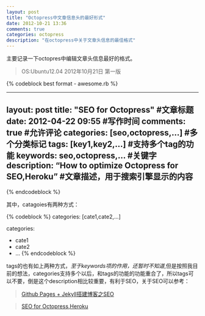 ```yaml
---
layout: post
title: "Octopress中文章信息头的最好形式"
date: 2012-10-21 13:36
comments: true
categories: octopress
description: "在octopress中关于文章头信息的最佳格式"
---
```


主要记录一下octopres中编辑文章头信息最好的格式。
>OS:Ubuntu12.04 2012年10月21日 第一版

{% codeblock best format - awesome.rb %}

---
layout: post
title: "SEO for Octopress"  #文章标题
date: 2012-04-22 09:55  #写作时间
comments: true #允许评论
categories: [seo,octopress,...] #多个分类标记
tags: [key1,key2,...] #支持多个tag的功能
keywords: seo,octopress,... #关键字
description: “How to optimize Octopress for SEO,Heroku” #文章描述，用于搜索引擎显示的内容
---

{% endcodeblock %}

<!--more-->

其中，catagoies有两种方式：

{% codeblock %}
categories: [cate1,cate2,...]

categories:
- cate1
- cate2
- ...
{% endcodeblock %}

tags的也有如上两种方式，*至于keywords项的作用，还暂时不知道*,但是按照我目前的想法，categories支持多个以后，和tags的功能的功能重合了，所以tags可以不要，倒是这个description相比较重要，有利于SEO，关于SEO可以参考：

>[Github Pages + Jekyll搭建博客之SEO](http://zyzhang.github.com/blog/2012/09/03/blog-with-github-pages-and-jekyll-seo/)

>[SEO for Octopress,Heroku](http://www.yatishmehta.in/seo-for-octopress)
